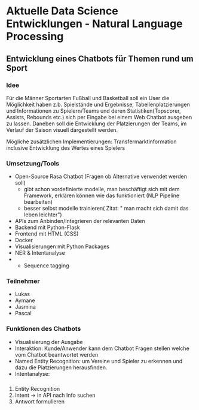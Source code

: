 # Aktuelle Data Science Entwicklungen - Natural Language Processing
## Entwicklung eines Chatbots für Themen rund um Sport

### Idee
Für die Männer Sportarten Fußball und Basketball soll ein User die Möglichkeit haben z.b. Spielstände und Ergebnisse, Tabellenplatzierungen und Informationen zu Spielern/Teams und deren Statistiken(Topscorer, Assists, Rebounds etc.) sich per Eingabe bei einem Web Chatbot ausgeben zu lassen. 
Daneben soll die Entwicklung der Platzierungen der Teams, im Verlauf der Saison visuell dargestellt werden.

Mögliche zusätzlichen Implementierungen: Transfermarktinformation inclusive Entwicklung des Wertes eines Spielers

### Umsetzung/Tools
- Open-Source Rasa Chatbot (Fragen ob Alternative verwendet werden soll)
  - gibt schon vordefinierte modelle, man beschäftigt sich mit dem Framework, erklären können wie das funktioniert (NLP Pipeline bearbeiten) 
  - besser selbst modelle trainieren( Zitat: " man macht sich damit das leben leichter")
- APIs zum Anbinden/Integrieren der relevanten Daten
- Backend mit Python-Flask
- Frontend mit HTML (CSS)
- Docker
- Visualisierungen mit Python Packages
- NER & Intentanalyse
- - Sequence tagging


### Teilnehmer
- Lukas
- Aymane 
- Jasmina 
- Pascal 


### Funktionen des Chatbots
- Visualisierung der Ausgabe
- Interaktion: Kunde/Anwender kann dem Chatbot Fragen stellen welche vom Chatbot beantwortet werden
- Named Entity Recognition: um Vereine und Spieler zu erkennen und dazu die Platzierungen herausfinden.
- Intentanalyse: 


### 
1. Entity Recognition
2. Intent -> in API nach Info suchen
3. Antwort formulieren

